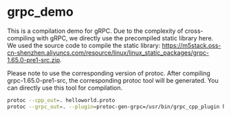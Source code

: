 # grpc_demo
This is a compilation demo for gRPC. Due to the complexity of cross-compiling with gRPC, we directly use the precompiled static library here.  
We used the source code to compile the static library: https://m5stack.oss-cn-shenzhen.aliyuncs.com/resource/linux/linux_static_packages/grpc-1.65.0-pre1-src.zip.  

Please note to use the corresponding version of protoc. After compiling grpc-1.65.0-pre1-src, the corresponding protoc tool will be generated. You can directly use this tool for compilation.    

```bash
protoc --cpp_out=. helloworld.proto  
protoc --grpc_out=. --plugin=protoc-gen-grpc=/usr/bin/grpc_cpp_plugin helloworld.proto
```